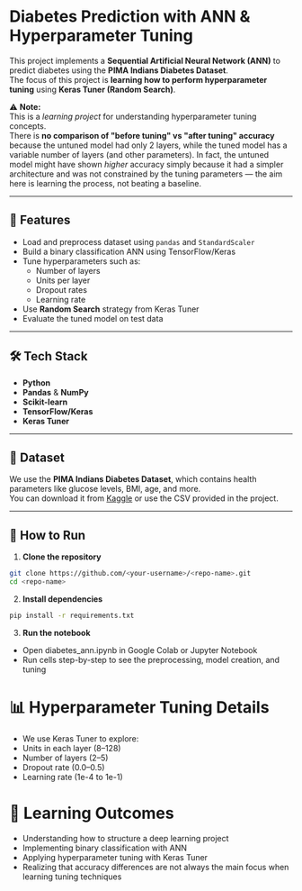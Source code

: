 # Diabetes Prediction with ANN & Hyperparameter Tuning

This project implements a **Sequential Artificial Neural Network (ANN)** to predict diabetes using the **PIMA Indians Diabetes Dataset**.  
The focus of this project is **learning how to perform hyperparameter tuning** using **Keras Tuner (Random Search)**.  

⚠ **Note:**  
This is a *learning project* for understanding hyperparameter tuning concepts.  
There is **no comparison of "before tuning" vs "after tuning" accuracy** because the untuned model had only 2 layers, while the tuned model has a variable number of layers (and other parameters). In fact, the untuned model might have shown *higher* accuracy simply because it had a simpler architecture and was not constrained by the tuning parameters — the aim here is learning the process, not beating a baseline.

---

## 📌 Features
- Load and preprocess dataset using `pandas` and `StandardScaler`
- Build a binary classification ANN using TensorFlow/Keras
- Tune hyperparameters such as:
  - Number of layers
  - Units per layer
  - Dropout rates
  - Learning rate
- Use **Random Search** strategy from Keras Tuner
- Evaluate the tuned model on test data

---

## 🛠 Tech Stack
- **Python**
- **Pandas** & **NumPy**
- **Scikit-learn**
- **TensorFlow/Keras**
- **Keras Tuner**

---

## 📂 Dataset
We use the **PIMA Indians Diabetes Dataset**, which contains health parameters like glucose levels, BMI, age, and more.  
You can download it from [Kaggle](https://www.kaggle.com/datasets/uciml/pima-indians-diabetes-database) or use the CSV provided in the project.

---

## 🚀 How to Run

1. **Clone the repository**
```bash
git clone https://github.com/<your-username>/<repo-name>.git
cd <repo-name>
```
2. **Install dependencies**
```bash
pip install -r requirements.txt
```

3. **Run the notebook**

- Open diabetes_ann.ipynb in Google Colab or Jupyter Notebook
- Run cells step-by-step to see the preprocessing, model creation, and tuning

# 📊 Hyperparameter Tuning Details

- We use Keras Tuner to explore:
- Units in each layer (8–128)
- Number of layers (2–5)
- Dropout rate (0.0–0.5)
- Learning rate (1e-4 to 1e-1)

# 🧠 Learning Outcomes

- Understanding how to structure a deep learning project
- Implementing binary classification with ANN
- Applying hyperparameter tuning with Keras Tuner
- Realizing that accuracy differences are not always the main focus when learning tuning techniques
